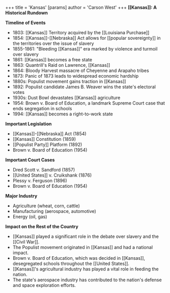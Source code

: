 +++
 title = 'Kansas'
[params]
	author = 'Carson West'
+++
**[[Kansas]]: A Historical Rundown**

**Timeline of Events**

* 1803: [[Kansas]] Territory acquired by the [[Louisiana Purchase]]
* 1854: [[Kansas]]-[[Nebraska]] Act allows for [[popular sovereignty]] in the territories over the issue of slavery
* 1855-1861: "Bleeding [[Kansas]]" era marked by violence and turmoil over slavery
* 1861: [[Kansas]] becomes a free state
* 1863: Quantrill's Raid on Lawrence, [[Kansas]]
* 1864: Bloody Harvest massacre of Cheyenne and Arapaho tribes
* 1873: Panic of 1873 leads to widespread economic hardship
* 1880s: Populist movement gains traction in [[Kansas]]
* 1892: Populist candidate James B. Weaver wins the state's electoral votes
* 1930s: Dust Bowl devastates [[Kansas]] agriculture
* 1954: Brown v. Board of Education, a landmark Supreme Court case that ends segregation in schools
* 1994: [[Kansas]] becomes a right-to-work state

**Important Legislation**

* [[Kansas]]-[[Nebraska]] Act (1854)
* [[Kansas]] Constitution (1859)
* [[Populist Party]] Platform (1892)
* Brown v. Board of Education (1954)

**Important Court Cases**

* Dred Scott v. Sandford (1857)
* [[United States]] v. Cruikshank (1876)
* Plessy v. Ferguson (1896)
* Brown v. Board of Education (1954)

**Major Industry**

* Agriculture (wheat, corn, cattle)
* Manufacturing (aerospace, automotive)
* Energy (oil, gas)

**Impact on the Rest of the Country**

* [[Kansas]] played a significant role in the debate over slavery and the [[Civil War]].
* The Populist movement originated in [[Kansas]] and had a national impact.
* Brown v. Board of Education, which was decided in [[Kansas]], desegregated schools throughout the [[United States]].
* [[Kansas]]'s agricultural industry has played a vital role in feeding the nation.
* The state's aerospace industry has contributed to the nation's defense and space exploration efforts.